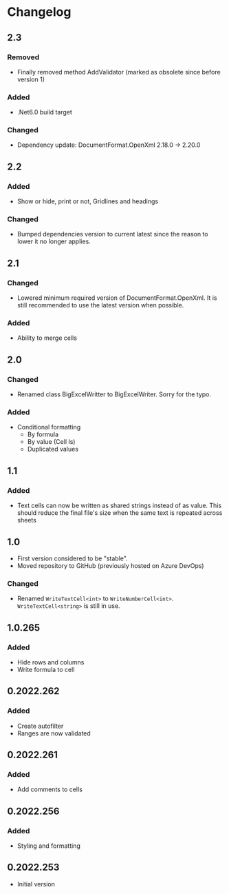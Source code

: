 ﻿# Changelog

## 2.3
### Removed
- Finally removed method AddValidator (marked as obsolete since before version 1)
### Added
- .Net6.0 build target
### Changed
- Dependency update: DocumentFormat.OpenXml 2.18.0 -> 2.20.0

## 2.2
### Added
- Show or hide, print or not, Gridlines and headings
### Changed
- Bumped dependencies version to current latest since the reason to lower it no longer applies.

## 2.1
### Changed
- Lowered minimum required version of DocumentFormat.OpenXml. It is still recommended to use the latest version when possible.
### Added
- Ability to merge cells

## 2.0
### Changed
- Renamed class BigExcelWritter to BigExcelWriter.
  Sorry for the typo.
### Added
- Conditional formatting
    - By formula
    - By value (Cell Is)
    - Duplicated values

## 1.1
### Added
- Text cells can now be written as shared strings instead of as value. This should reduce the final file's size when the same text is repeated across sheets

## 1.0
- First version considered to be "stable".
- Moved repository to GitHub (previously hosted on Azure DevOps)
### Changed
- Renamed `WriteTextCell<int>` to `WriteNumberCell<int>`. `WriteTextCell<string>` is still in use.

## 1.0.265
### Added
- Hide rows and columns
- Write formula to cell

## 0.2022.262
### Added
- Create autofilter
- Ranges are now validated

## 0.2022.261
### Added
- Add comments to cells

## 0.2022.256
### Added
- Styling and formatting

## 0.2022.253
- Initial version
